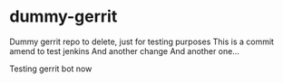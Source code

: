 dummy-gerrit
============

Dummy gerrit repo to delete, just for testing purposes
This is a commit amend to test jenkins
And another change
And another one...

Testing gerrit bot now
